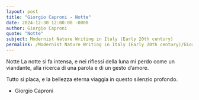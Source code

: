 ```yaml
---
layout: post
title: "Giorgio Caproni - Notte"
date: 2024-12-30 12:00:00 -0000
author: Giorgio Caproni
quote: "Notte"
subject: Modernist Nature Writing in Italy (Early 20th century)
permalink: /Modernist Nature Writing in Italy (Early 20th century)/Giorgio Caproni/Giorgio Caproni - Notte
---
```


Notte
La notte si fa intensa,
e nei riflessi della luna
mi perdo come un viandante,
alla ricerca di una parola
e di un gesto d’amore.

Tutto si placa,
e la bellezza eterna viaggia
in questo silenzio profondo.


- Giorgio Caproni
